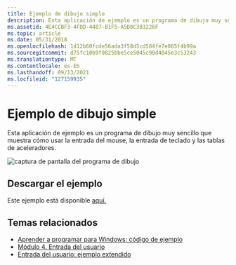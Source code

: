 ```yaml
---
title: Ejemplo de dibujo simple
description: Esta aplicación de ejemplo es un programa de dibujo muy sencillo que muestra cómo usar la entrada del mouse, la entrada de teclado y las tablas de aceleradores.
ms.assetid: 4E4CCBF3-4FDD-4487-B1F5-A5D0C383226F
ms.topic: article
ms.date: 05/31/2018
ms.openlocfilehash: 1d12b60fcde56ada3f58d5cd584fe7e865f4b99a
ms.sourcegitcommit: d75fc10b9f0825bbe5ce5045c90d4045e3c53243
ms.translationtype: MT
ms.contentlocale: es-ES
ms.lasthandoff: 09/13/2021
ms.locfileid: "127159935"
---
```

# <a name="simple-drawing-sample"></a>Ejemplo de dibujo simple

Esta aplicación de ejemplo es un programa de dibujo muy sencillo que muestra cómo usar la entrada del mouse, la entrada de teclado y las tablas de aceleradores.

![captura de pantalla del programa de dibujo](images/input03.png)

## <a name="downloading-the-sample"></a>Descargar el ejemplo

Este ejemplo está disponible [aquí.](https://github.com/microsoft/Windows-classic-samples/tree/master/Samples/Win7Samples/begin/LearnWin32/SimpleDrawing)

## <a name="related-topics"></a>Temas relacionados

* [Aprender a programar para Windows: código de ejemplo](learn-to-program-for-windows--sample-code.md)
* [Módulo 4. Entrada del usuario](module-4--user-input.md)
* [Entrada del usuario: ejemplo extendido](user-input--extended-example.md)
